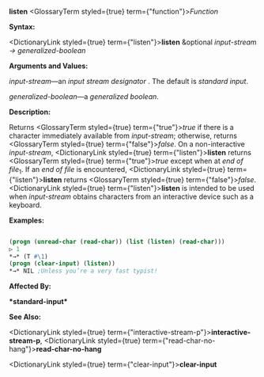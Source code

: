 **listen** <GlossaryTerm styled={true} term={"function"}><i>Function</i></GlossaryTerm> 



**Syntax:** 



<DictionaryLink styled={true} term={"listen"}><b>listen</b></DictionaryLink> &amp;optional *input-stream → generalized-boolean* 



**Arguments and Values:** 



*input-stream*—an *input stream designator* . The default is *standard input*. 



*generalized-boolean*—a *generalized boolean*. 



**Description:** 



Returns <GlossaryTerm styled={true} term={"true"}><i>true</i></GlossaryTerm> if there is a character immediately available from *input-stream*; otherwise, returns <GlossaryTerm styled={true} term={"false"}><i>false</i></GlossaryTerm>. On a non-interactive *input-stream*, <DictionaryLink styled={true} term={"listen"}><b>listen</b></DictionaryLink> returns <GlossaryTerm styled={true} term={"true"}><i>true</i></GlossaryTerm> except when at *end of file*<sub>1</sub>. If an *end of file* is encountered, <DictionaryLink styled={true} term={"listen"}><b>listen</b></DictionaryLink> returns <GlossaryTerm styled={true} term={"false"}><i>false</i></GlossaryTerm>. <DictionaryLink styled={true} term={"listen"}><b>listen</b></DictionaryLink> is intended to be used when *input-stream* obtains characters from an interactive device such as a keyboard. 



**Examples:**
```lisp

(progn (unread-char (read-char)) (list (listen) (read-char))) 
▷ 1 
*→* (T #\1) 
(progn (clear-input) (listen)) 
*→* NIL ;Unless you’re a very fast typist! 

```
**Affected By:** 



**\*standard-input\*** 



**See Also:** 



<DictionaryLink styled={true} term={"interactive-stream-p"}><b>interactive-stream-p</b></DictionaryLink>, <DictionaryLink styled={true} term={"read-char-no-hang"}><b>read-char-no-hang</b></DictionaryLink> 







 



 



<DictionaryLink styled={true} term={"clear-input"}><b>clear-input</b></DictionaryLink> 



